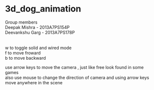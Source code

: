 # 3d_dog_animation
Group members<br />
Deepak Mishra - 2013A7PS154P<br />
Deevankshu Garg - 2013A7PS178P<br />
<br />
<br />
w to toggle solid and wired mode<br />
f to move froward<br />
b to move backward<br />

use arrow keys to move the camera , just like free look found in some games<br />
also use mouse to change the direction of camera and using arrow keys move anywhere in the scene<br />
